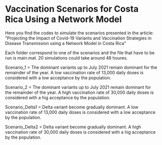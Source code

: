 # Vaccination Scenarios for Costa Rica Using a Network Model
Here you find the codes to simulate the scenarios presented in the article:  "Projecting the Impact of Covid-19 Variants and Vaccination Strategies in Disease Transmission using a Network Model in Costa Rica"

Each folder correspond to one of the scenarios and the file that have to be run is main.mat.
20 simulations could take around 48 houres.

Scenario_1 = The dominant variants up to July 2021 remain dominant for the remainder of the year. A low vaccination rate of 13,000
             daily doses is considered with a low acceptance by the population.


Scenario_2 = The dominant variants up to July 2021 remain dominant for the remainder of the year. A high vaccination rate of 30,000 
             daily doses is considered with a hig acceptance by the population.
               
Scenario_Delta1 = Delta variant become gradually dominant. A low vaccination rate of 13,000
                  daily doses is considered with a low acceptance by the population.
                    
Scenario_Delta2 = Delta variant become gradually dominant. A high vaccination rate of 30,000 
                  daily doses is considered with a hig acceptance by the population.
